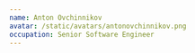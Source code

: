 ```yaml
---
name: Anton Ovchinnikov
avatar: /static/avatars/antonovchinnikov.png
occupation: Senior Software Engineer
---
```

